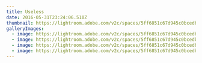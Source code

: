 ```yaml
---
title: Useless
date: 2016-05-31T23:24:06.510Z
thumbnail: https://lightroom.adobe.com/v2c/spaces/5ff6851c67d945c0bcedb13b9aa0febd/assets/b85da1c5892e721adc8b05d9a5dcc427/revisions/df12457923da44e0b5b7d7af1567232d/renditions/ff95ac4ea7323cd170c985227ff43033
galleryImages:
  - image: https://lightroom.adobe.com/v2c/spaces/5ff6851c67d945c0bcedb13b9aa0febd/assets/fe4c6e936d898b03bde613918f5e2fe3/revisions/c5fd49ae842d489090b58e72cfcd8ab4/renditions/48518f45a61c6fc3850eb6c06191be1e
  - image: https://lightroom.adobe.com/v2c/spaces/5ff6851c67d945c0bcedb13b9aa0febd/assets/e8c0425bc2a0d9e0ce1418e4a8b523b7/revisions/7b46c96ebe6b4b09b5653a58f8561fe5/renditions/a7f9a9511f6320f383427e016a3b2123
  - image: https://lightroom.adobe.com/v2c/spaces/5ff6851c67d945c0bcedb13b9aa0febd/assets/3e011f5eebc02cc8ed4d46ab0637ffcb/revisions/7f5161d7128641c3b38087c3272db626/renditions/64802d3c01bce15dbf3f0d4bb97b6b66
  - image: https://lightroom.adobe.com/v2c/spaces/5ff6851c67d945c0bcedb13b9aa0febd/assets/27f13c33e9842db73d37b5bf42292ffe/revisions/251ae83f461d4ad68a2c110c47200118/renditions/a07e0a5d44fb0ee2cfff5479a1a95086
---
```

